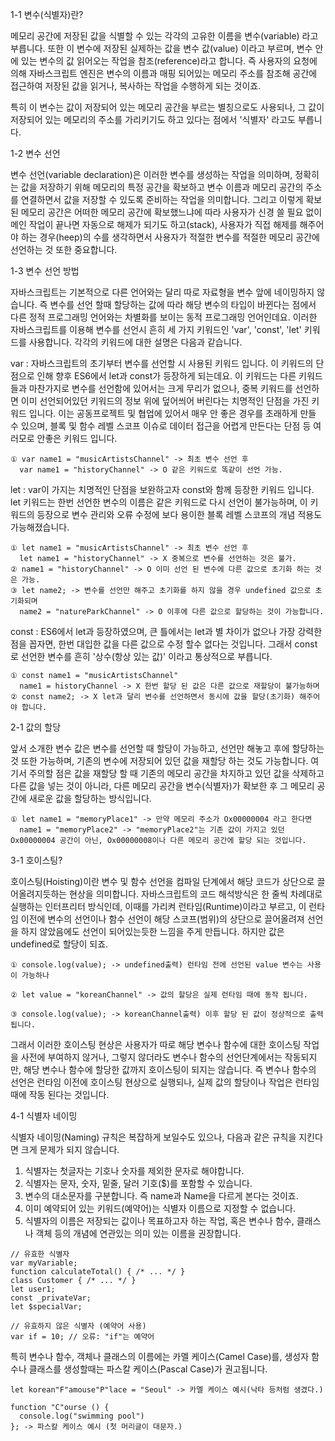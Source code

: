 1-1 변수(식별자)란?

메모리 공간에 저장된 값을 식별할 수 있는 각각의 고유한 이름을 변수(variable) 라고 부릅니다. 또한 이 변수에 저장된 실제하는 값을 변수 값(value) 이라고 부르며, 변수 안에 있는 변수의 값 읽어오는 작업을 참조(reference)라고 합니다. 즉 사용자의 요청에 의해 자바스크립트 엔진은 변수의 이름과 매핑 되어있는 메모리 주소를 참조해 공간에 접근하여 저장된 값을 읽거나, 복사하는 작업을 수행하게 되는 것이죠. 

특히 이 변수는 값이 저장되어 있는 메모리 공간을 부르는 별칭으로도 사용되나, 그 값이 저장되어 있는 메모리의 주소를 가리키기도 하고 있다는 점에서 '식별자' 라고도 부릅니다. 

1-2 변수 선언

변수 선언(variable declaration)은 이러한 변수를 생성하는 작업을 의미하며, 정확히는 값을 저장하기 위해 메모리의 특정 공간을 확보하고 변수 이름과 메모리 공간의 주소를 연결하면서 값을 저장할 수 있도록 준비하는 작업을 의미합니다. 그리고 이렇게 확보 된 메모리 공간은 어떠한 메모리 공간에 확보했느냐에 따라 사용자가 신경 쓸 필요 없이 메인 작업이 끝나면 자동으로 해제가 되기도 하고(stack), 사용자가 직접 해제를 해주어야 하는 경우(heep)의 수를 생각하면서 사용자가 적절한 변수를 적절한 메모리 공간에 선언하는 것 또한 중요합니다.

1-3 변수 선언 방법

자바스크립트는 기본적으로 다른 언어와는 달리 따로 자료형을 변수 앞에 네이밍하지 않습니다. 즉 변수를 선언 할때 할당하는 값에 따라 해당 변수의 타입이 바뀐다는 점에서 다른 정적 프로그래밍 언어와는 차별화를 보이는 동적 프로그래밍 언어인데요. 이러한 자바스크립트를 이용해 변수를 선언시 흔히 세 가지 키워드인 'var', 'const', 'let' 키워드를 사용합니다. 각각의 키워드에 대한 설명은 다음과 같습니다.

var : 자바스크립트의 초기부터 변수를 선언할 시 사용된 키워드 입니다. 이 키워드의 단점으로 인해 향후 ES6에서 let과 const가 등장하게 되는데요. 이 키워드는 다른 키워드들과 마찬가지로 변수를 선언함에 있어서는 크게 무리가 없으나, 중복 키워드를 선언하면 이미 선언되어있던 키워드의 정보 위에 덮어씌어 버린다는 치명적인 단점을 가진 키워드 입니다. 이는 공동프로젝트 및 협업에 있어서 매우 안 좋은 경우를 초래하게 만들 수 있으며, 블록 및 함수 레벨 스코프 이슈로 데이터 접근을 어렵게 만든다는 단점 등 여러모로 안좋은 키워드 입니다.

```
① var name1 = "musicArtistsChannel" -> 최초 변수 선언 후 
  var name1 = "historyChannel" -> O 같은 키워드로 똑같이 선언 가능.

```

let : var이 가지는 치명적인 단점을 보완하고자 const와 함께 등장한 키워드 입니다. let 키워드는 한번 선언한 변수의 이름은 같은 키워드로 다시 선언이 불가능하며, 이 키워드의 등장으로 변수 관리와 오류 수정에 보다 용이한 블록 레벨 스코프의 개념 적용도 가능해졌습니다.

```
① let name1 = "musicArtistsChannel" -> 최초 변수 선언 후 
  let name1 = "historyChannel" -> X 중복으로 변수를 선언하는 것은 불가.
② name1 = "historyChannel" -> O 이미 선언 된 변수에 다른 값으로 초기화 하는 것은 가능.
③ let name2; -> 변수를 선언만 해주고 초기화를 하지 않을 경우 undefined 값으로 초기화되며
  name2 = "natureParkChannel" -> O 이후에 다른 값으로 할당하는 것이 가능합니다.

```

const : ES6에서 let과 등장하였으며, 큰 틀에서는 let과 별 차이가 없으나 가장 강력한 점을 꼽자면, 한번 대입한 값을 다른 값으로 수정 할수 없다는 것입니다. 그래서 const로 선언한 변수를 흔히 '상수(항상 있는 값)' 이라고 통상적으로 부릅니다.

```
① const name1 = "musicArtistsChannel"
  name1 = historyChannel -> X 한번 할당 된 값은 다른 값으로 재할당이 불가능하며
② const name2; -> X let과 달리 변수를 선언하면서 동시에 값을 할당(초기화) 해주어야 합니다.

```

2-1 값의 할당

앞서 소개한 변수 값은 변수를 선언할 때 할당이 가능하고, 선언만 해놓고 후에 할당하는 것 또한 가능하며, 기존의 변수에 저장되어 있던 값을 재할당 하는 것도 가능합니다. 여기서 주의할 점은 값을 재할당 할 때 기존의 메모리 공간을 차지하고 있던 값을 삭제하고 다른 값을 넣는 것이 아니라, 다른 메모리 공간을 변수(식별자)가 확보한 후 그 메모리 공간에 새로운 값을 할당하는 방식입니다.

```
① let name1 = "memoryPlace1" -> 만약 메모리 주소가 Ox00000004 라고 한다면
  name1 = "memoryPlace2" -> "memoryPlace2"는 기존 값이 가지고 있던 Ox00000004 공간이 아닌, Ox00000008이나 다른 메모리 공간에 할당 되는 것입니다.

```

3-1 호이스팅?

호이스팅(Hoisting)이란 변수 및 함수 선언을 컴파일 단계에서 해당 코드가 상단으로 끌어올려지듯하는 현상을 의미합니다. 자바스크립트의 코드 해석방식은 한 줄씩 차례대로 실행하는 인터프리터 방식인데, 이때를 가리켜 런타임(Runtime)이라고 부르고, 이 런타임 이전에 변수의 선언이나 함수 선언이 해당 스코프(범위)의 상단으로 끌어올려져 선언을 하지 않았음에도 선언이 되어있는듯한 느낌을 주게 만듭니다. 하지만 값은 undefined로 할당이 되죠.

```
① console.log(value); -> undefined출력) 런타임 전에 선언된 value 변수는 사용이 가능하나

② let value = "koreanChannel" -> 값의 할당은 실제 런타임 때에 동작 됩니다.

③ console.log(value); -> koreanChannel출력) 이후 할당 된 값이 정상적으로 출력됩니다.
```

그래서 이러한 호이스팅 현상은 사용자가 따로 해당 변수나 함수에 대한 호이스팅 작업을 사전에 부여하지 않거나, 그렇지 않더라도 변수나 함수의 선언단계에서는 작동되지만, 해당 변수나 함수에 할당한 값까지 호이스팅이 되지는 않습니다. 즉 변수나 함수의 선언은 런타임 이전에 호이스팅 현상으로 실행되나, 실제 값의 할당이나 작업은 런타임때에 작동 된다는 것입니다.

4-1 식별자 네이밍

식별자 네이밍(Naming) 규칙은 복잡하게 보일수도 있으나, 다음과 같은 규칙을 지킨다면 크게 문제가 되지 않습니다.

1. 식별자는 첫글자는 기호나 숫자를 제외한 문자로 해야합니다.
2. 식별자는 문자, 숫자, 밑줄, 달러 기호($)를 포함할 수 있습니다.
3. 변수의 대소문자를 구분합니다. 즉 name과 Name을 다르게 본다는 것이죠.
4. 이미 예약되어 있는 키워드(예약어)는 식별자 이름으로 지정할 수 없습니다.
5. 식별자의 이름은 저장되는 값이나 목표하고자 하는 작업, 혹은 변수나 함수, 클래스나 객체 등의 개념에 연관있는   의미 있는 이름을 권장합니다.

```
// 유효한 식별자
var myVariable;
function calculateTotal() { /* ... */ }
class Customer { /* ... */ }
let user1;
const _privateVar;
let $specialVar;

// 유효하지 않은 식별자 (예약어 사용)
var if = 10; // 오류: "if"는 예약어
```

특히 변수나 함수, 객체나 클래스의 이름에는 카멜 케이스(Camel Case)를, 생성자 함수나 클래스를 생성할때는 파스칼 케이스(Pascal Case)가 권고됩니다.

```
let korean"F"amouse"P"lace = "Seoul" -> 카멜 케이스 예시(낙타 등처럼 생겼다.)

function "C"ourse () {
  console.log("swimming pool")
}; -> 파스칼 케이스 예시 (첫 머리글이 대문자.)

```